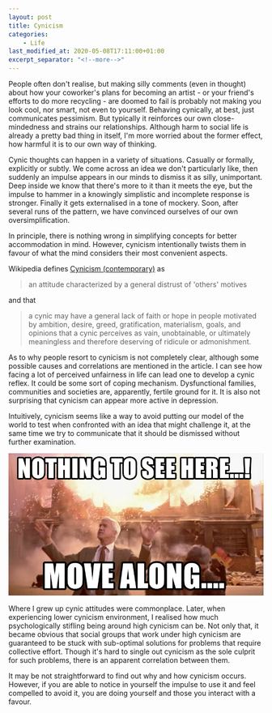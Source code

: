 ```yaml
---
layout: post
title: Cynicism
categories: 
    - Life
last_modified_at: 2020-05-08T17:11:00+01:00
excerpt_separator: "<!--more-->"
---
```


People often don't realise, but making silly comments (even in thought) about how your coworker's plans for becoming an artist - or your friend's efforts to do more recycling - are doomed to fail is probably not making you look cool, nor smart, not even to yourself. Behaving cynically, at best, just communicates pessimism. But typically it reinforces our own close-mindedness<!--more--> and strains our relationships. Although harm to social life is already a pretty bad thing in itself, I'm more worried about the former effect, how harmful it is to our own way of thinking.

Cynic thoughts can happen in a variety of situations. Casually or formally, explicitly or subtly. We come across an idea we don't particularly like, then suddenly an impulse appears in our minds to dismiss it as silly, unimportant. Deep inside we know that there's more to it than it meets the eye, but the impulse to hammer in a knowingly simplistic and incomplete response is stronger. Finally it gets externalised in a tone of mockery. Soon, after several runs of the pattern, we have convinced ourselves of our own oversimplification.

In principle, there is nothing wrong in simplifying concepts for better accommodation in mind. However, cynicism intentionally twists them in favour of what the mind considers their most convenient aspects.

Wikipedia defines [Cynicism (contemporary)](https://en.wikipedia.org/wiki/Cynicism_(contemporary)) as 

> an attitude characterized by a general distrust of 'others' motives

and that 

> a cynic may have a general lack of faith or hope in people motivated by ambition, desire, greed, gratification, materialism, goals, and opinions that a cynic perceives as vain, unobtainable, or ultimately meaningless and therefore deserving of ridicule or admonishment.

As to why people resort to cynicism is not completely clear, although some possible causes and correlations are mentioned in the article. I can see how facing a lot of perceived unfairness in life can lead one to develop a cynic reflex. It could be some sort of coping mechanism. Dysfunctional families, communities and societies are, apparently, fertile ground for it. It is also not surprising that cynicism can appear more active in depression. 

Intuitively, cynicism seems like a way to avoid putting our model of the world to test when confronted with an idea that might challenge it, at the same time we try to communicate that it should be dismissed without further examination.

![Nothing to see here... Move along](assets/images/nothing-to-see-here-move-along.jpg)

Where I grew up cynic attitudes were commonplace. Later, when experiencing lower cynicism environment, I realised how much psychologically stifling being around high cynicism can be. Not only that, it became obvious that social groups that work under high cynicism are guaranteed to be stuck with sub-optimal solutions for problems that require collective effort. Though it's hard to single out cynicism as the sole culprit for such problems, there is an apparent correlation between them.

It may be not straightforward to find out why and how cynicism occurs. However, if you are able to notice in yourself the impulse to use it and feel compelled to avoid it, you are doing yourself and those you interact with a favour.